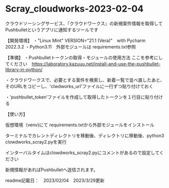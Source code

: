 # Scray_cloudworks-2023-02-04
クラウドソーシングサービス、『クラウドワークス』の新規案件情報を取得してPushbulletというアプリに通知するツールです

【開発環境】
  ・"Linux Mint" VERSION="21.1 (Vera)"　with Pycharm 2022.3.2
  ・Python3.11　外部モジュールは requirements.txt参照

【準備】
・Pushbulletトークンの取得・モジュールの使用方法
    ここを参考にしてください　https://laboratory.kazuuu.net/install-and-use-the-pushbullet-library-in-python/
    
・クラウドワークスで、必要とする案件を検索し、新着一覧で並べ直したあと、そのURLをコピーし、'clwdworks_url'ファイルに一行ずつ貼り付けておく

・’pushbullet_token’ファイルを作成して取得したトークンを１行目に貼り付ける
 
 【使い方】

仮想環境（venv)にて requirements.txtから外部モジュールをインストール

ターミナルでカレントディレクトリを移動後、ディレクトリに移動後、python3 clowdworks_scray2.pyを実行

インターバルタイムはclowdworks_scray2.pyにコメントがあるので設定してください

新規情報があればPushbulletへ送信されます。
 

readme記載日：　2023/02/04　2023/3/29更新 

